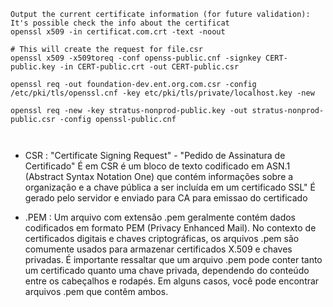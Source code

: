 ```
Output the current certificate information (for future validation): It's possible check the info about the certificat
openssl x509 -in certificat.com.crt -text -noout

# This will create the request for file.csr
openssl x509 -x509toreq -conf openss-public.cnf -signkey CERT-public.key -in CERT-public.crt -out CERT-public.csr

openssl req -out foundation-dev.ent.org.com.csr -config /etc/pki/tls/openssl.cnf -key etc/pki/tls/private/localhost.key -new

openssl req -new -key stratus-nonprod-public.key -out stratus-nonprod-public.csr -config openssl-public.cnf



```


* CSR : "Certificate Signing Request" - "Pedido de Assinatura de Certificado" É em CSR é um bloco de texto codificado em ASN.1 (Abstract Syntax Notation One) que contém informações sobre a organização e a chave pública a ser incluída em um certificado SSL" 
É gerado pelo servidor e enviado para CA para emissao do certificado

 

* .PEM : Um arquivo com extensão .pem geralmente contém dados codificados em formato PEM (Privacy Enhanced Mail). No contexto de certificados 
digitais e chaves criptográficas, os arquivos .pem são comumente usados para armazenar certificados X.509 e chaves privadas. 
É importante ressaltar que um arquivo .pem pode conter tanto um certificado quanto uma chave privada, dependendo do conteúdo 
entre os cabeçalhos e rodapés. Em alguns casos, você pode encontrar arquivos .pem que contêm ambos.



